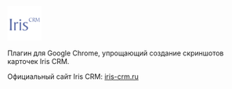 <img src="https://github.com/iriscrm/Iris-CRM-clean-screenshot/raw/master/iriscrm.png" alt="iris crm" />

Плагин для Google Chrome, упрощающий создание скриншотов карточек Iris CRM.

Официальный сайт Iris CRM: [iris-crm.ru](http://iris-crm.ru)
